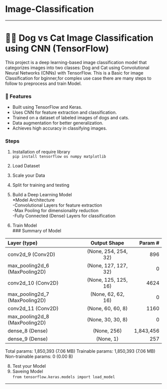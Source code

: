 # Image-Classification
-------------------------------------------
# 🐶🐱 Dog vs Cat Image Classification using CNN (TensorFlow)
This project is a deep learning-based image classification model that categorizes images into two classes: Dog and Cat using Convolutional Neural Networks (CNNs) with TensorFlow.
This is a Basic for image Classification for bginner,for complex use case there are many steps to follow to preprocess and train Model.
 
### 📌 Features
* Built using TensorFlow and Keras.
* Uses CNN for feature extraction and classification.
* Trained on a dataset of labeled images of dogs and cats.
* Data augmentation for better generalization.
* Achieves high accuracy in classifying images.

### Steps 
1. Installation of require library <br />
    ```pip install tensorflow os numpy matplotlib ```

2. Load Dataset
3. Scale your Data
4. Split for training and testing
5. Build a Deep Learning Model <br />
    *Model Architecture <br />
       -Convolutional Layers for feature extraction <br />
       -Max Pooling for dimensionality reduction <br />
       -Fully Connected (Dense) Layers for classification <br />
6. Train Model <br/>
       ### Summary of Model <br/>

| Layer (type) |Output Shape  |  Param #  |
| :---         |     :---:      |          ---: |
| conv2d_9 (Conv2D)   | (None, 254, 254, 32)     |  896     |
| max_pooling2d_6 (MaxPooling2D)     | (None, 127, 127, 32)      | 0      |
| conv2d_10 (Conv2D)   | (None, 125, 125, 16)     |  4624     |
| max_pooling2d_7 (MaxPooling2D)     |(None, 62, 62, 16)      | 0      |
| conv2d_11 (Conv2D)    | (None, 60, 60, 8)      |  1160     |
| max_pooling2d_8 (MaxPooling2D)     | (None, 30, 30, 8)      | 0      |
| dense_8 (Dense)    | (None, 256)      |  1,843,456   |
| dense_9 (Dense)       | (None, 1)     | 257      |

 Total params: 1,850,393 (7.06 MB)
 Trainable params: 1,850,393 (7.06 MB)
 Non-trainable params: 0 (0.00 B)

   
8. Test your Model
9. Saveing Model<br/>
    `from tensorflow.keras.models import load_model`
------------------------------------------------------------
